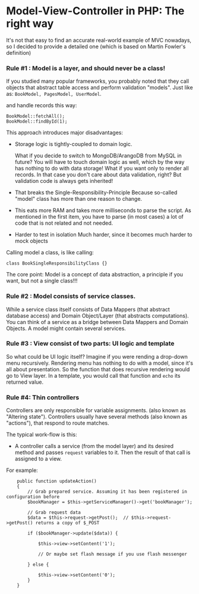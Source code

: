 
Model-View-Controller in PHP: The right way
===============================


It's not that easy to find an accurate real-world example of MVC nowadays, so I decided to provide a detailed one (which is based on Martin Fowler's definition)



### Rule #1 : Model is a layer, and should never be a class!

If you studied many popular frameworks, you probably noted that they call objects that abstract table access and perform validation "models".
Just like as: `BookModel, PagesModel, UserModel`.

and handle records this way:

    BookModel::fetchAll();
    BookModel::findById(1);

This approach introduces major disadvantages:

 - Storage logic is tightly-coupled to domain logic. 
   
   What if you decide to switch to MongoDB/ArangoDB from MySQL in future? You will have to touch domain logic as well, which by the way has nothing to do with data storage!  What if you want only to render all records. In that case you don't care about data validation, right? But validation code is always gets inherited!

 - That breaks the Single-Responsibility-Principle
   Because so-called "model" class has more than one reason to change.

 - This eats more RAM and takes more milliseconds to parse the script.
   As mentioned in the first item, you have to parse (in most cases) a lot of code that is not related and not needed.
 
 - Harder to test in isolation
   Much harder, since it becomes much harder to mock objects

Calling model a class, is like calling: 

    class BookSingleResponsibilityClass {}

The core point: Model is a concept of data abstraction, a principle if you want, but not a single class!!!




### Rule #2 : Model consists of service classes.
While a service class itself consists of Data Mappers (that abstract database access) and Domain Object/Layer (that abstracts computations).
You can think of a service as a bridge between Data Mappers and Domain Objects. A model might contain several services.



### Rule #3 : View consist of two parts: UI logic and template

So what could be UI logic itself? Imagine if you were rending a drop-down menu recursively. Rendering menu has nothing to do with a model, since it's all about presentation.  So the function that does recursive rendering would go to View layer. In a template, you would call that function and `echo` its returned value.


### Rule #4: Thin controllers

Controllers are only responsible for variable assignments. (also known as "Altering state"). Controllers usually have several methods (also known as "actions"), that respond to route matches.

The typical work-flow is this:

 - A controller calls a service (from the model layer) and its desired method and passes `request` variables to it. Then the result of that call is assigned to a view.
 
 For example:
 
        public function updateAction()
        {
       	    // Grab prepared service. Assuming it has been registered in configuration before
    	    $bookManager = $this->getServiceManager()->get('bookManager');
            
        	// Grab request data
        	$data = $this->request->getPost();  // $this->request->getPost() returns a copy of $_POST
            
        	if ($bookManager->update($data)) {
                
        		$this->view->setContent('1');
                
        		// Or maybe set flash message if you use flash messenger
                
        	} else {
                
        		$this->view->setContent('0');
        	}
        }
